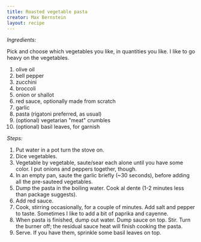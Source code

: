 ```yaml
---
title: Roasted vegetable pasta
creator: Max Bernstein
layout: recipe
---
```


*Ingredients:*

Pick and choose which vegetables you like, in quantities you like. I like to go
heavy on the vegetables.

1. olive oil
1. bell pepper
1. zucchini
1. broccoli
1. onion or shallot
1. red sauce, optionally made from scratch
1. garlic
1. pasta (rigatoni preferred, as usual)
1. (optional) vegetarian "meat" crumbles
1. (optional) basil leaves, for garnish

*Steps:*

1. Put water in a pot turn the stove on.
1. Dice vegetables.
1. Vegetable by vegetable, saute/sear each alone until you have some color. I
   put onions and peppers together, though.
1. In an empty pan, saute the garlic briefly (~30 seconds), before adding all
   the pre-sauteed vegetables.
1. Dump the pasta in the boiling water. Cook al dente (1-2 minutes less than
   package suggests).
1. Add red sauce.
1. Cook, stirring occasionally, for a couple of minutes. Add salt and pepper to
   taste. Sometimes I like to add a bit of paprika and cayenne.
1. When pasta is finished, dump out water. Dump sauce on top. Stir. Turn the
   burner off; the residual sauce heat will finish cooking the pasta.
1. Serve. If you have them, sprinkle some basil leaves on top.
